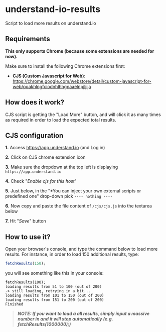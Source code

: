 # understand-io-results
Script to load more results on understand.io

## Requirements
**This only supports Chrome (because some extensions are needed for now).**

Make sure to install the following Chrome extensions first:
 * **CJS (Custom Javascript for Web)**: https://chrome.google.com/webstore/detail/custom-javascript-for-web/poakhlngfciodnhlhhgnaaelnpjljija

## How does it work?
CJS script is getting the "Load More" button, and will click it as many times as required in order to load the expected total results.

## CJS configuration

**1.** Access https://app.understand.io (and Log in)

**2.** Click on CJS chrome extension icon

**3.** Make sure the dropdown at the top left is displaying `https://app.understand.io`

**4.** Check "*Enable cjs for this host*"

**5.** Just below, in the "*You can inject your own external scripts or predefined one" drop-down pick `---- nothing ----`

**6.** Now copy and paste the file content of `/cjs/cjs.js` into the textarea below

**7.** Hit "*Save*" button

## How to use it?

Open your browser's console, and type the command below to load more results.
For instance, in order to load 150 additional results, type:

```javascript
fetchResults(150);
```

you will see something like this in your console:
```text
fetchResults(100);
loading results from 51 to 100 (out of 200)
-> still loading, retrying in a bit...
loading results from 101 to 150 (out of 200)
loading results from 151 to 200 (out of 200)
Finished
```


> ***NOTE: If you want to load a all results, simply input a massive number in and it will stop automatically (e.g. fetchResults(1000000);)*** 
